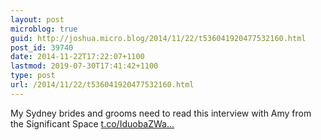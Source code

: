 ```yaml
---
layout: post
microblog: true
guid: http://joshua.micro.blog/2014/11/22/t536041920477532160.html
post_id: 39740
date: 2014-11-22T17:22:07+1100
lastmod: 2019-07-30T17:41:42+1100
type: post
url: /2014/11/22/t536041920477532160.html
---
```

My Sydney brides and grooms need to read this interview with Amy from the Significant Space [t.co/IduobaZWa...](http://t.co/IduobaZWa3)
